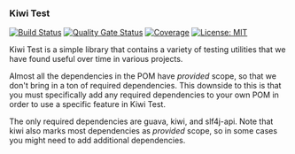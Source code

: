 ### Kiwi Test
[![Build Status](https://travis-ci.com/kiwiproject/kiwi-test.svg?branch=master)](https://travis-ci.com/kiwiproject/kiwi-test)
[![Quality Gate Status](https://sonarcloud.io/api/project_badges/measure?project=kiwiproject_kiwi-test&metric=alert_status)](https://sonarcloud.io/dashboard?id=kiwiproject_kiwi-test)
[![Coverage](https://sonarcloud.io/api/project_badges/measure?project=kiwiproject_kiwi-test&metric=coverage)](https://sonarcloud.io/dashboard?id=kiwiproject_kiwi-test)
[![License: MIT](https://img.shields.io/badge/License-MIT-blue.svg)](https://opensource.org/licenses/MIT)

Kiwi Test is a simple library that contains a variety of testing utilities that we have found useful over time in
various projects.

Almost all the dependencies in the POM have _provided_ scope, so that we don't bring in a ton of required dependencies.
This downside to this is that you must specifically add any required dependencies to your own POM in order to use a
specific feature in Kiwi Test.

The only required dependencies are guava, kiwi, and slf4j-api. Note that kiwi also marks most dependencies as
_provided_ scope, so in some cases you might need to add additional dependencies.  
